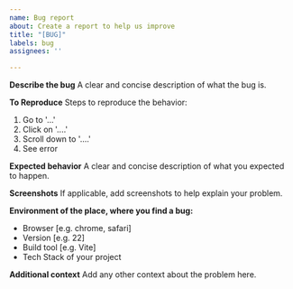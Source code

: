 ```yaml
---
name: Bug report
about: Create a report to help us improve
title: "[BUG]"
labels: bug
assignees: ''

---
```


**Describe the bug**
A clear and concise description of what the bug is.

**To Reproduce**
Steps to reproduce the behavior:
1. Go to '...'
2. Click on '....'
3. Scroll down to '....'
4. See error

**Expected behavior**
A clear and concise description of what you expected to happen.

**Screenshots**
If applicable, add screenshots to help explain your problem.

**Environment of the place, where you find a bug:**
 - Browser [e.g. chrome, safari]
 - Version [e.g. 22]
 - Build tool [e.g. Vite]
 - Tech Stack of your project

**Additional context**
Add any other context about the problem here.
